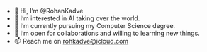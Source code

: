 - 👋 Hi, I’m @RohanKadve
- 👀 I’m interested in AI taking over the world.
- 🌱 I’m currently pursuing my Computer Science degree.
- 💞️ I’m open for collaborations and willing to learning new things.
- 📫 Reach me on rohkadve@icloud.com

<!---
RohanKadve/RohanKadve is a ✨ special ✨ repository because its `README.md` (this file) appears on your GitHub profile.
You can click the Preview link to take a look at your changes.
--->
